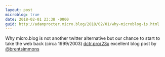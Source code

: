 ```yaml
---
layout: post
microblog: true
date: 2018-02-01 23:38 -0000
guid: http://adamprocter.micro.blog/2018/02/01/why-microblog-is.html
---
```

Why micro.blog is not another twitter alternative but our chance to start to take the web back (circa 1999/2003) [dctr.pro/23x](http://dctr.pro/23x) excellent blog post by [@brentsimmons](https://micro.blog/brentsimmons)
